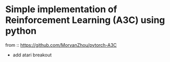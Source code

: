 # Simple implementation of Reinforcement Learning (A3C) using python 

from :: https://github.com/MorvanZhou/pytorch-A3C

+ add atari breakout
